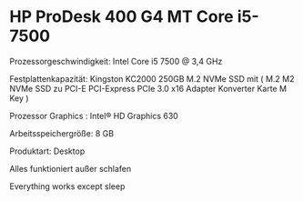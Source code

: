 # HP ProDesk 400 G4 MT Core i5-7500
	
Prozessorgeschwindigkeit: Intel Core i5	7500 @ 3,4 GHz

Festplattenkapazität: Kingston KC2000 250GB M.2 NVMe SSD mit ( M.2 M2 NVMe SSD zu PCI-E PCI-Express PCIe 3.0 x16 Adapter Konverter Karte M Key )


Prozessor Graphics : Intel® HD Graphics 630 	

Arbeitsspeichergröße:	8 GB	

Produktart: Desktop

Alles funktioniert außer schlafen

Everything works except sleep
